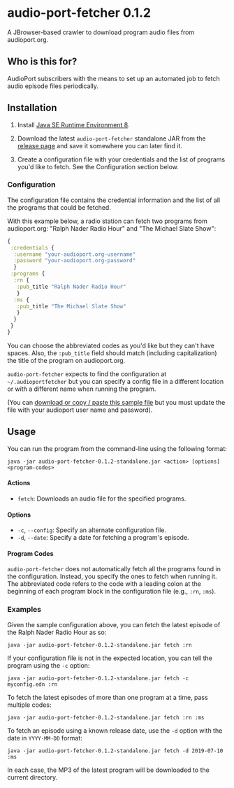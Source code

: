 # audio-port-fetcher 0.1.2

A JBrowser-based crawler to download program audio files from
audioport.org.

## Who is this for?

AudioPort subscribers with the means to set up an automated job to
fetch audio episode files periodically.

## Installation

1. Install [Java SE Runtime Environment 8](https://www.java.com/en/download/).

2. Download the latest `audio-port-fetcher` standalone JAR from the
[release page](https://github.com/edporras/audio-port-fetcher/releases/latest)
and save it somewhere you can later find it.

3. Create a configuration file with your credentials and the list of
   programs you'd like to fetch. See the Configuration section below.

### Configuration

The configuration file contains the credential information and
the list of all the programs that could be fetched.

With this example below, a radio station can fetch two programs from
audioport.org: "Ralph Nader Radio Hour" and "The Michael Slate Show":

``` clojure
{
 :credentials {
  :username "your-audioport.org-username"
  :password "your-audioport.org-password"
  }
 :programs {
  :rn {
   :pub_title "Ralph Nader Radio Hour"
   }
  :ms {
   :pub_title "The Michael Slate Show"
   }
  }
 }
}
```

You can choose the abbreviated codes as you'd like but they can't have
spaces. Also, the `:pub_title` field should match (including
capitalization) the title of the program on audioport.org.

`audio-port-fetcher` expects to find the configuration at
`~/.audioportfetcher` but you can specify a config file in a different
location or with a different name when running the program.

(You can [download or copy / paste this sample file](doc/myconfig.edn)
but you must update the file with your audioport user name and
password).

## Usage

You can run the program from the command-line using the following
format:

```
java -jar audio-port-fetcher-0.1.2-standalone.jar <action> [options] <program-codes>
```

#### Actions

* `fetch`: Downloads an audio file for the specified programs.

#### Options

* `-c`, `--config`: Specify an alternate configuration file.
* `-d`, `--date`: Specify a date for fetching a program's episode.

#### Program Codes

`audio-port-fetcher` does not automatically fetch all the programs
found in the configuration. Instead, you specify the ones to fetch
when running it. The abbreviated code refers to the code with a
leading colon at the beginning of each program block in the
configuration file (e.g., `:rn`, `:ms`).

### Examples

Given the sample configuration above, you can fetch the latest episode of
the Ralph Nader Radio Hour as so:

```console
java -jar audio-port-fetcher-0.1.2-standalone.jar fetch :rn
```
If your configuration file is not in the expected location, you can
tell the program using the `-c` option:

```console
java -jar audio-port-fetcher-0.1.2-standalone.jar fetch -c myconfig.edn :rn
```
To fetch the latest episodes of more than one program at a time, pass
multiple codes:

```console
java -jar audio-port-fetcher-0.1.2-standalone.jar fetch :rn :ms
```
To fetch an episode using a known release date, use the `-d` option
with the date in `YYYY-MM-DD` format:

```console
java -jar audio-port-fetcher-0.1.2-standalone.jar fetch -d 2019-07-10 :ms
```
In each case, the MP3 of the latest program will be downloaded to the
current directory.
